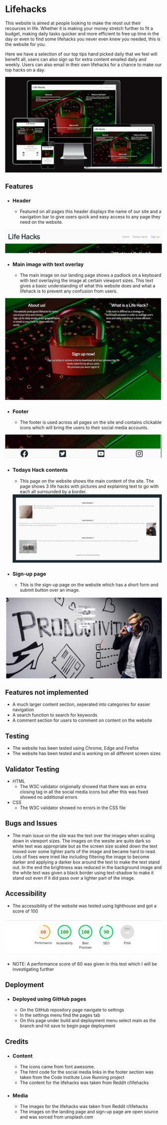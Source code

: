 # Lifehacks

This website is aimed at people looking to make the most out their recources in life. Whether it is making your money stretch further to fit a budget, making daily tasks quicker and more efficient to free up time in the day or even to find some lifehacks you never even knew you needed, this is the website for you.

Here we have a selection of our top tips hand picked daily that we feel will benefit all, users can also sign up for extra content emailed daily and weekly. Users can also email in their own lifehacks for a chance to make our top hacks on a day.

<img src="assets/images/responsive.png" alt="Am i responsive.com screenshot">

## Features
- ### Header
  - Featured on all pages this header displays the name of our site and a navigation bar to give users quick and easy access to any page they need on the website.

<img src="assets/images/nav.png" alt="screenshot of navagation bar">

- ### Main image with text overlay
  - The main image on our landing page shows a padlock on a keyboard with text overlaying the image at certain viewport sizes. This text gives a basic understanding of what this website does and what a lifehack is to prevent any confusion from users.

<img src="assets/images/main-img.png" alt="a screenshot of the main image on the landing page">

- ### Footer
  - The footer is used across all pages on the site and contains clickable icons which will bring the users to their social media accounts.

<img src="assets/images/footer.png" alt="A screenshot of the footer and social media icons">

- ### Todays Hack contents
  - This page on the website shows the main content of the site. The page shows 3 life hacks with pictures and explaining text to go with each all surrounded by a border.

  <img src="assets/images/content.png" alt="A screenshot of the main content">

- ### Sign-up page
  - This is the sign-up page on the website which has a short form and submit button over an image.

<img src="assets/images/sign-up.png" alt="A screenshot of the sign up page">

## Features not implemented
- A much larger content section, seperated into categories for easier navigation
- A search function to search for keywords 
- A comment section for users to comment on content on the website

## Testing
- The website has been tested using Chrome, Edge and Firefox
- The website has been tested and is working on all different screen sizes

## Validator Testing
- HTML
  - The W3C validator origionally showed that there was an extra closing </i> tag in all the social media icons but after this was fixed showed no additional errors
- CSS
  - The W3C validator showed no errors in the CSS file

## Bugs and Issues
 - The main issue on the site was the text over the images when scaling down in viewport sizes. The images on the wesite are quite dark so white text was appropriate but as the screen size scaled down the text moved over some lighter parts of the image and became hard to read. Lots of fixes were tried like including filtering the image to become darker and applying a darker box around the text to make the text stand out. In the end the brightness was reduced in the background image and the white text was given a black border using text-shadow to make it stand out even if it did pass over a lighter part of the image.

 ## Accessibility
 - The accessibility of the website was tested using lighthouse and got a score of 100

 <img src="assets/images/lighthouse.png" alt="A screenshot of the lighthouse accessiblity score">

 - NOTE: A performance score of 60 was given in this test which I will be investigating further

 ## Deployment 
- ### Deployed using GitHub pages
  - On the GitHub repository page navigate to settings
  - In the settings menu find the pages tab
  - On this page under build and deployment menu select main as the branch and hit save to begin page deployment

## Credits
- ### Content
  - The icons came from font awesome.
  - The html code for the social media links in the footer section was taken from the Code Institute Love Running project
  - The content for the lifehacks was taken from Reddit r/lifehacks

- ### Media
  - The images for the lifehacks was taken from Reddit r/lifehacks
  - The images on the landing page and sign-up page are open source and was sorced from unsplash.com